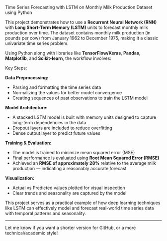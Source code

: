 Time Series Forecasting with LSTM on Monthly Milk Production Dataset using Python

This project demonstrates how to use a **Recurrent Neural Network (RNN)** with **Long Short-Term Memory (LSTM)** units to forecast monthly milk production over time. The dataset contains monthly milk production (in pounds per cow) from January 1962 to December 1975, making it a classic univariate time series problem.

Using Python along with libraries like **TensorFlow/Keras**, **Pandas**, **Matplotlib**, and **Scikit-learn**, the workflow involves:

Key Steps:

**Data Preprocessing:**

  * Parsing and formatting the time series data
  * Normalizing the values for better model convergence
  * Creating sequences of past observations to train the LSTM model

**Model Architecture:**

  * A stacked LSTM model is built with memory units designed to capture long-term dependencies in the data
  * Dropout layers are included to reduce overfitting
  * Dense output layer to predict future values

**Training & Evaluation:**

  * The model is trained to minimize mean squared error (MSE)
  * Final performance is evaluated using **Root Mean Squared Error (RMSE)**
  * Achieved an **RMSE of approximately 28%** relative to the average milk production — indicating a reasonably accurate forecast

**Visualization:**

  * Actual vs Predicted values plotted for visual inspection
  * Clear trends and seasonality are captured by the model

This project serves as a practical example of how deep learning techniques like LSTM can effectively model and forecast real-world time series data with temporal patterns and seasonality.

---

Let me know if you want a shorter version for GitHub, or a more technical/academic style!

